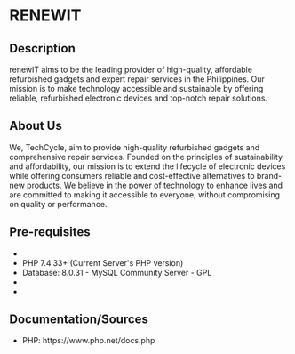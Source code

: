 <h1>RENEWIT</h1>

<h2>Description</h2>
<p>renewIT aims to be the leading provider of high-quality, affordable refurbished gadgets and expert repair services in the Philippines. Our mission is to make technology accessible and sustainable by offering reliable, refurbished electronic devices and top-notch repair solutions.</p>

<h2>About Us</h2>
We, TechCycle, aim to provide high-quality refurbished gadgets and comprehensive repair services. Founded on the principles of sustainability and affordability, our mission is to extend the lifecycle of electronic devices while offering consumers reliable and cost-effective alternatives to brand-new products. We believe in the power of technology to enhance lives and are committed to making it accessible to everyone, without compromising on quality or performance.

<h2>Pre-requisites</h2>

<ul>
	<li></li>
	<li>PHP 7.4.33+ (Current Server's PHP version)</li>
	<li>Database: 8.0.31 - MySQL Community Server - GPL</li>
	<li></li>
	<li></li>
</ul>

<h2>Documentation/Sources</h2>
<ul>
	<li>PHP: https://www.php.net/docs.php</li>
